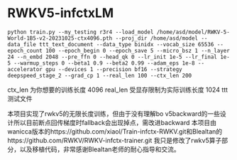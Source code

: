 # RWKV5-infctxLM
```
python train.py --my_testing r3r4 --load_model /home/asd/model/RWKV-5-World-1B5-v2-20231025-ctx4096.pth --proj_dir /home/asd/model --data_file ttt_text_document --data_type binidx --vocab_size 65536 --epoch_count 100 --epoch_begin 0 --epoch_save 5 --micro_bsz 1 --n_layer 24 --n_embd 2048 --pre_ffn 0 --head_qk 0 --lr_init 1e-5 --lr_final 1e-5 --warmup_steps 0 --beta1 0.9 --beta2 0.99 --adam_eps 1e-8 --accelerator gpu --devices 1 --precision bf16 --strategy deepspeed_stage_2 --grad_cp 1 --real_len 100 --ctx_len 200
```
ctx_len 为你想要的训练长度  4096
real_len 受显存限制为实际训练长度 1024
ttt 测试文件

本项目实现了rwkv5的无限长度训练，但由于没有理解bo v5backward的一些设计所以目前断点回传梯度时fallback会出现掉点，需改进backward
本项目由wanicca版本的https://github.com/xiaol/Train-infctx-RWKV.git和Blealtan的https://github.com/RWKV/RWKV-infctx-trainer.git
我只是修改了rwkv5算子部分，以及移植代码，非常感谢Blealtan老师的耐心指导和交流。
